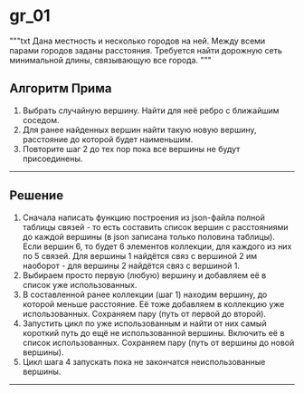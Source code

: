 # gr_01

"""txt
Дана местность и несколько городов на ней.
Между всеми парами городов заданы расстояния.
Требуется найти дорожную сеть минимальной длины,
связывающую все города.
"""

## Алгоритм Прима

1. Выбрать случайную вершину. Найти для неё ребро с ближайшим соседом.  
2. Для ранее найденных вершин найти такую новую вершину, расстояние до которой будет наименьшим.  
3. Повторите шаг 2 до тех пор пока все вершины не будут присоединены.  

---  

## Решение

1. Сначала написать функцию построения из json-файла полной таблицы связей - то есть составить список вершин с расстояниями до каждой вершины (в json записана только половина таблицы). Если вершин 6, то будет 6 элементов коллекции, для каждого из них по 5 связей. Для вершины 1 найдётся связ с вершиной 2 им наоборот - для вершины 2 найдётся связ с вершиной 1.  
2. Выбираем просто первую (любую) вершину и добавляем её в список уже использованных.  
3. В составленной ранее коллекции (шаг 1) находим вершину, до которой меньше расстояние. Её тоже добавляем в коллекцию уже использованных. Сохраняем пару (путь от первой до второй).  
4. Запустить цикл по уже использованным и найти от них самый короткий путь до ещё не использованной вершины. Включить её в список использованных. Сохраняем пару (путь от вершины до новой вершины).  
5. Цикл шага 4 запускать пока не закончатся неиспользованные вершины.  

---  
